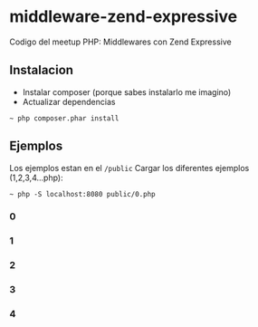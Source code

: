 # middleware-zend-expressive

Codigo del meetup PHP: Middlewares con Zend Expressive

## Instalacion

 - Instalar composer (porque sabes instalarlo me imagino)
 - Actualizar dependencias

```
~ php composer.phar install
```

## Ejemplos
Los ejemplos estan en el ```/public``` 
Cargar los diferentes ejemplos (1,2,3,4...php):

```
~ php -S localhost:8080 public/0.php
```

### 0

### 1

### 2

### 3

### 4
